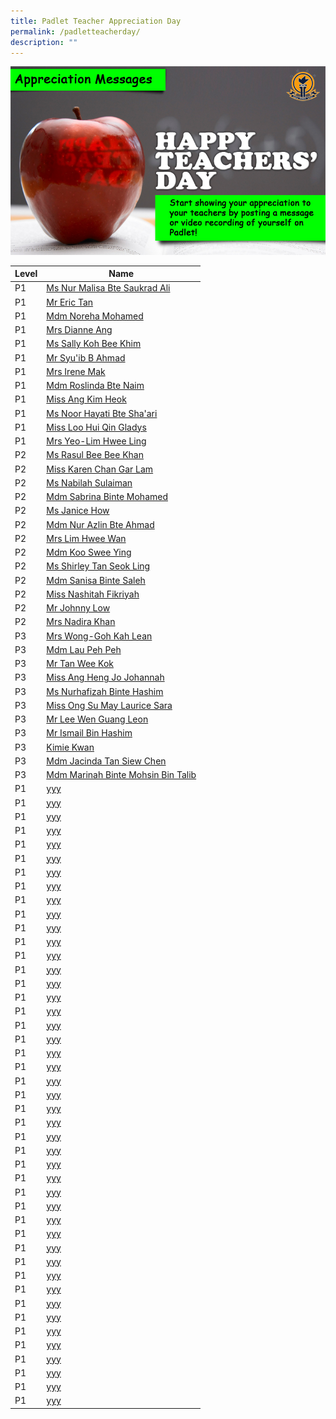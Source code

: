```yaml
---
title: Padlet Teacher Appreciation Day
permalink: /padletteacherday/
description: ""
---
```

![](/images/Random/2022teachersdaybanner2.jpg)


| Level | Name |
| -------- | -------- |
|P1|[Ms Nur Malisa Bte Saukrad Ali](https://dmps.padlet.org/kimie_kwan3/1618irw9gfsckj7x)|
|P1|[Mr Eric Tan](https://dmps.padlet.org/kimie_kwan3/fmsri3qui4mlcair)|
|P1|[Mdm Noreha Mohamed](https://dmps.padlet.org/kimie_kwan3/xybvc4kb460sk6y6)|
|P1|[Mrs Dianne Ang](https://dmps.padlet.org/kimie_kwan3/1cd381ej4wmjugcw)|
|P1|[Ms Sally Koh Bee Khim](https://dmps.padlet.org/kimie_kwan3/ncwhp3m9ytutwe6r)|
|P1|[Mr Syu'ib B Ahmad](https://dmps.padlet.org/kimie_kwan3/2yy7jxvsbdp5nl9t)|
|P1|[Mrs Irene Mak](https://dmps.padlet.org/kimie_kwan3/7oxklhpvksmm4cue)|
|P1|[Mdm Roslinda Bte Naim](https://dmps.padlet.org/kimie_kwan3/sloaexve49axjnws)|
|P1|[Miss Ang Kim Heok](https://dmps.padlet.org/kimie_kwan3/diozgq53nr63a3l3)|
|P1|[Ms Noor Hayati Bte Sha'ari](https://dmps.padlet.org/kimie_kwan3/edkuit9t884rkrg4)|
|P1|[Miss Loo Hui Qin Gladys](https://dmps.padlet.org/kimie_kwan3/51u1fvl50peleeah)|
|P1|[Mrs Yeo-Lim Hwee Ling](https://dmps.padlet.org/kimie_kwan3/dgxx9y2u6ilgu0qc)|
|P2|[Ms Rasul Bee Bee Khan](https://dmps.padlet.org/kimie_kwan3/g2k1q58l3tza62ae)|
|P2|[Miss Karen Chan Gar Lam](https://dmps.padlet.org/kimie_kwan3/zgp7qjtnpkdgjyg5)|
|P2|[Ms Nabilah Sulaiman](https://dmps.padlet.org/kimie_kwan3/8ztmuojyxdqz50ns)|
|P2|[Mdm Sabrina Binte Mohamed](https://dmps.padlet.org/kimie_kwan3/tdhqrdidj5szgivq)|
|P2|[Ms Janice How](https://dmps.padlet.org/kimie_kwan3/3u6ofcklbt6kwmsl)|
|P2|[Mdm Nur Azlin Bte Ahmad](https://dmps.padlet.org/kimie_kwan3/xh934ed7gcuy1vm1)|
|P2|[Mrs Lim Hwee Wan](https://dmps.padlet.org/kimie_kwan3/yydh3mdwi5q8m8f6)|
|P2|[Mdm Koo Swee Ying](https://dmps.padlet.org/kimie_kwan3/rwjq16mdfvo3wuis)|
|P2|[Ms Shirley Tan Seok Ling](https://dmps.padlet.org/kimie_kwan3/w2nujskzk37ioo8s)|
|P2|[Mdm Sanisa Binte Saleh](https://dmps.padlet.org/kimie_kwan3/2ub0blcgbxpv944i)|
|P2|[Miss Nashitah Fikriyah](https://dmps.padlet.org/kimie_kwan3/dmld9dqnqm7sk886)|
|P2|[Mr Johnny Low](https://dmps.padlet.org/kimie_kwan3/ws75hgzfghkoej4i)|
|P2|[Mrs Nadira Khan](https://dmps.padlet.org/khairulharis_karem1/34f0n5mbkz0fwjt8)|
|P3|[Mrs Wong-Goh Kah Lean](https://dmps.padlet.org/eileen_loo_yi_zhen2/xv8vchflmo5oj2qz)|
|P3|[Mdm Lau Peh Peh](https://dmps.padlet.org/eileen_loo_yi_zhen2/c6o4cs90mekvgbg3)|
|P3|[Mr Tan Wee Kok](https://dmps.padlet.org/eileen_loo_yi_zhen2/5u1iy7wyat1qq56c)|
|P3|[Miss Ang Heng Jo Johannah](https://dmps.padlet.org/eileen_loo_yi_zhen2/y5io7dvpq188t4gs)|
|P3|[Ms Nurhafizah Binte Hashim](https://dmps.padlet.org/eileen_loo_yi_zhen2/hzw1oy5tahi7n851)|
|P3|[Miss Ong Su May Laurice Sara](https://dmps.padlet.org/eileen_loo_yi_zhen2/1s906zjq6m5s1094)|
|P3|[Mr Lee Wen Guang Leon](https://dmps.padlet.org/eileen_loo_yi_zhen2/bw0c2rcxdaix8hw4)|
|P3|[Mr Ismail Bin Hashim](https://dmps.padlet.org/eileen_loo_yi_zhen2/ukxhsl6okiqxzq0q)|
|P3|[Kimie Kwan](https://dmps.padlet.org/khairulharis_karem1/lsx6tbzw9fx4lamc)|
|P3|[Mdm Jacinda Tan Siew Chen](https://dmps.padlet.org/eileen_loo_yi_zhen2/9563byw9kg8zciur)|
|P3|[Mdm Marinah Binte Mohsin Bin Talib](https://dmps.padlet.org/khairulharis_karem1/a4iwz34qnn9z74up)|
|P1|[yyy](xxxx)|
|P1|[yyy](xxxx)|
|P1|[yyy](xxxx)|
|P1|[yyy](xxxx)|
|P1|[yyy](xxxx)|
|P1|[yyy](xxxx)|
|P1|[yyy](xxxx)|
|P1|[yyy](xxxx)|
|P1|[yyy](xxxx)|
|P1|[yyy](xxxx)|
|P1|[yyy](xxxx)|
|P1|[yyy](xxxx)|
|P1|[yyy](xxxx)|
|P1|[yyy](xxxx)|
|P1|[yyy](xxxx)|
|P1|[yyy](xxxx)|
|P1|[yyy](xxxx)|
|P1|[yyy](xxxx)|
|P1|[yyy](xxxx)|
|P1|[yyy](xxxx)|
|P1|[yyy](xxxx)|
|P1|[yyy](xxxx)|
|P1|[yyy](xxxx)|
|P1|[yyy](xxxx)|
|P1|[yyy](xxxx)|
|P1|[yyy](xxxx)|
|P1|[yyy](xxxx)|
|P1|[yyy](xxxx)|
|P1|[yyy](xxxx)|
|P1|[yyy](xxxx)|
|P1|[yyy](xxxx)|
|P1|[yyy](xxxx)|
|P1|[yyy](xxxx)|
|P1|[yyy](xxxx)|
|P1|[yyy](xxxx)|
|P1|[yyy](xxxx)|
|P1|[yyy](xxxx)|
|P1|[yyy](xxxx)|
|P1|[yyy](xxxx)|
|P1|[yyy](xxxx)|
|P1|[yyy](xxxx)|
|P1|[yyy](xxxx)|
|P1|[yyy](xxxx)|
|P1|[yyy](xxxx)|
|P1|[yyy](xxxx)|